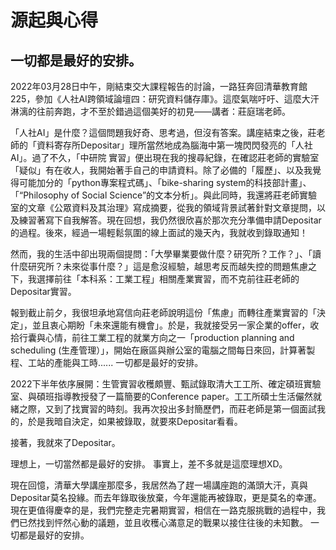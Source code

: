 # 源起與心得

## 一切都是最好的安排。

2022年03月28日中午，剛結束交大課程報告的討論，一路狂奔回清華教育館225，參加《人社AI跨領域論壇四：研究資料儲存庫》。這麼氣喘吁吁、這麼大汗淋漓的往前奔跑，才不至於錯過這個美好的初見——講者：莊庭瑞老師。

「人社AI」是什麼？這個問題我好奇、思考過，但沒有答案。講座結束之後，莊老師的「資料寄存所Depositar」理所當然地成為腦海中第一塊閃閃發亮的「人社AI」。過了不久，「中研院 實習」便出現在我的搜尋紀錄，在確認莊老師的實驗室「疑似」有在收人，我開始著手自己的申請資料。除了必備的「履歷」、以及我覺得可能加分的「python專案程式碼」、「bike-sharing system的科技部計畫」、「“Philosophy of Social Science”的文本分析」。與此同時，我還將莊老師實驗室的文章《公眾資料及其治理》寫成摘要，從我的領域背景試著針對文章提問，以及練習著寫下自我解答。現在回想，我仍然很欣喜於那次充分準備申請Depositar的過程。後來，經過一場輕鬆氛圍的線上面試的幾天內，我就收到錄取通知！

然而，我的生活中卻出現兩個提問：「大學畢業要做什麼？研究所？工作？」、「讀什麼研究所？未來從事什麼？」這是愈沒經驗，越思考反而越失控的問題焦慮之下，我選擇前往「本科系：工業工程」相關產業實習，而不克前往莊老師的Depositar實習。

報到截止前夕，我很坦承地寫信向莊老師說明這份「焦慮」而轉往產業實習的「決定」，並且衷心期盼「未來還能有機會」。於是，我就接受另一家企業的offer，收拾行囊與心情，前往工業工程的就業方向之一「production planning and scheduling (生產管理）」，開始在廠區與辦公室的電腦之間每日來回，計算著製程、工站的產能與工時......
一切都是最好的安排。

2022下半年依序展開：生管實習收穫頗豐、甄試錄取清大工工所、確定碩班實驗室、與碩班指導教授發了一篇簡要的Conference paper。工工所碩士生活儼然就緒之際，又到了找實習的時刻。我再次投出多封簡歷們，而莊老師是第一個面試我的，於是我暗自決定，如果被錄取，就要來Depositar看看。

接著，我就來了Depositar。

理想上，一切當然都是最好的安排。
事實上，差不多就是這麼理想XD。

現在回憶，清華大學講座那麼多，我居然為了趕一場講座跑的滿頭大汗，真與Depositar莫名投緣。而去年錄取後放棄，今年還能再被錄取，更是莫名的幸運。現在更值得慶幸的是，我們完整走完暑期實習，相信在一路克服挑戰的過程中，我們已然找到怦然心動的議題，並且收穫心滿意足的戰果以接住往後的未知數。
一切都是最好的安排。
